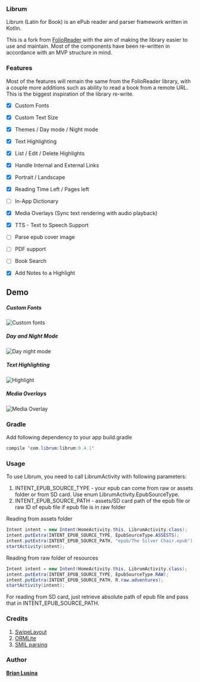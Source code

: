 ### Librum


Librum (Latin for Book) is an ePub reader and parser framework written in Kotlin.

This is a fork from [FolioReader](https://github.com/FolioReader/FolioReader-Android) with the aim of making the library easier to use and maintain. Most of the components have been re-written in accordance with an MVP structure in mind.

### Features

Most of the features will remain the same from the FolioReader library, with a couple more additions such as ability to read a book from a remote URL. This is the biggest inspiration of the library re-write.

- [x] Custom Fonts
- [x] Custom Text Size
- [x] Themes / Day mode / Night mode
- [x] Text Highlighting
- [x] List / Edit / Delete Highlights
- [x] Handle Internal and External Links
- [x] Portrait / Landscape
- [x] Reading Time Left / Pages left
- [ ] In-App Dictionary
- [x] Media Overlays (Sync text rendering with audio playback)
- [x] TTS - Text to Speech Support
- [ ] Parse epub cover image
- [ ] PDF support
- [ ] Book Search
- [x] Add Notes to a Highlight



## Demo
##### Custom Fonts
![Custom fonts](https://cloud.githubusercontent.com/assets/1277242/19012915/0661c7b2-87e0-11e6-81d6-8c71051e1074.gif)
##### Day and Night Mode
![Day night mode](https://cloud.githubusercontent.com/assets/1277242/19012914/f42059c4-87df-11e6-97f8-29e61a79e8aa.gif)
##### Text Highlighting 
![Highlight](https://cloud.githubusercontent.com/assets/1277242/19012904/c2700c3a-87df-11e6-97ed-507765b3ddf0.gif)
##### Media Overlays 
![Media Overlay](https://cloud.githubusercontent.com/assets/1277242/19012908/d61f3ce2-87df-11e6-8652-d72b6a1ad9a3.gif)

### Gradle
Add following dependency to your app build.gradle
``` java
compile 'com.librum:librum:0.4.1'
```

### Usage

To use Librum, you need to call LibrumActivity with following parameters:
1. INTENT_EPUB_SOURCE_TYPE - your epub can come from raw or assets folder or from SD card. Use enum LibrumActivity.EpubSourceType.
2. INTENT_EPUB_SOURCE_PATH - assets/SD card path of the epub file or raw ID of epub file if epub file is in raw folder

Reading from assets folder
```java
Intent intent = new Intent(HomeActivity.this, LibrumActivity.class);
intent.putExtra(INTENT_EPUB_SOURCE_TYPE, EpubSourceType.ASSESTS);
intent.putExtra(INTENT_EPUB_SOURCE_PATH, "epub/The Silver Chair.epub");
startActivity(intent);
```

Reading from raw folder of resources
```java
Intent intent = new Intent(HomeActivity.this, LibrumActivity.class);
intent.putExtra(INTENT_EPUB_SOURCE_TYPE, EpubSourceType.RAW);
intent.putExtra(INTENT_EPUB_SOURCE_PATH, R.raw.adventures);
startActivity(intent);
```

For reading from SD card, just retrieve absolute path of epub file and pass that in INTENT_EPUB_SOURCE_PATH.

### Credits
1. <a href="https://github.com/daimajia/AndroidSwipeLayout">SwipeLayout</a>
2. <a href="http://ormlite.com/">ORMLite</a>
3. <a href="https://github.com/julianharty/new-android-daisy-reader">SMIL parsing</a>

### Author

[**Brian Lusina**](https://github.com/BrianLusina)
